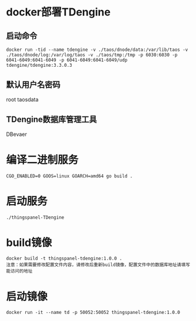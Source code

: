# docker部署TDengine
## 启动命令
    docker run -tid --name tdengine -v ./taos/dnode/data:/var/lib/taos -v ./taos/dnode/log:/var/log/taos -v ./taos/tmp:/tmp -p 6030:6030 -p 6041-6049:6041-6049 -p 6041-6049:6041-6049/udp tdengine/tdengine:3.3.0.3

## 默认用户名密码
root taosdata

## TDengine数据库管理工具
DBevaer

# 编译二进制服务
    CGO_ENABLED=0 GOOS=linux GOARCH=amd64 go build .
# 启动服务
    ./thingspanel-TDengine

# build镜像
    docker build -t thingspanel-tdengine:1.0.0 . 
    注意：如果需要修改配置文件内容，请修改后重新build镜像，配置文件中的数据库地址请填写能访问的地址
# 启动镜像
    docker run -it --name td -p 50052:50052 thingspanel-tdengine:1.0.0


